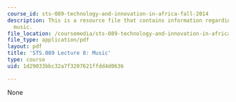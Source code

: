 ```yaml
---
course_id: sts-089-technology-and-innovation-in-africa-fall-2014
description: This is a resource file that contains information regarding lecture 8
  music.
file_location: /coursemedia/sts-089-technology-and-innovation-in-africa-fall-2014/1d29033bbc32a7f3207621ffdd4d0636_MITSTS_089F14_Lecture8.pdf
file_type: application/pdf
layout: pdf
title: 'STS.089 Lecture 8: Music'
type: course
uid: 1d29033bbc32a7f3207621ffdd4d0636

---
```

None